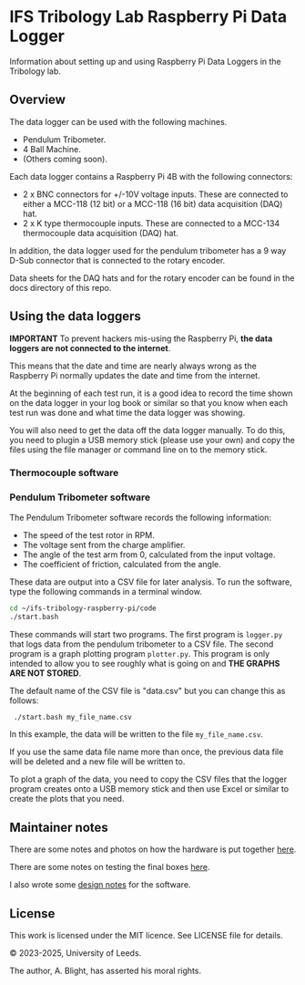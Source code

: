 # IFS Tribology Lab Raspberry Pi Data Logger

Information about setting up and using Raspberry Pi Data Loggers in the Tribology lab.

## Overview

The data logger can be used with the following machines.

* Pendulum Tribometer.
* 4 Ball Machine.
* (Others coming soon).

Each data logger contains a Raspberry Pi 4B with the following connectors:

* 2 x BNC connectors for +/-10V voltage inputs.  These are connected to either a MCC-118 (12 bit) or a MCC-118 (16 bit) data acquisition (DAQ) hat.
* 2 x K type thermocouple inputs.  These are connected to a MCC-134 thermocouple data acquisition (DAQ) hat.

In addition, the data logger used for the pendulum tribometer has a 9 way D-Sub connector that is connected to the rotary encoder.

Data sheets for the DAQ hats and for the rotary encoder can be found in the docs directory of this repo.

## Using the data loggers

__IMPORTANT__ To prevent hackers mis-using the Raspberry Pi, __the data loggers are not
connected to the internet__.

This means that the date and time are nearly always wrong as the Raspberry Pi normally updates the date and time from the internet.

At the beginning of each test run, it is a good idea to record the time shown on the data logger in your log book or similar so that you know when each test run was done and what time the data logger was showing.

You will also need to get the data off the data logger manually.  To do this, you need to plugin a USB memory stick (please use your own) and copy the files using the file manager or command line on to the memory stick.

### Thermocouple software



### Pendulum Tribometer software

The Pendulum Tribometer software records the following information:

* The speed of the test rotor in RPM.
* The voltage sent from the charge amplifier.
* The angle of the test arm from 0, calculated from the input voltage.
* The coefficient of friction, calculated from the angle.

These data are output into a CSV file for later analysis. To run the software, type the following commands in a terminal window.

```bash
cd ~/ifs-tribology-raspberry-pi/code
./start.bash
```

These commands will start two programs.  The first program is `logger.py`
that logs data from the pendulum tribometer to a CSV file.  The second
program is a graph plotting program `plotter.py`.  This program is only
intended to allow you to see roughly what is going on and
__THE GRAPHS ARE NOT STORED__.

The default name of the CSV file is "data.csv" but you can change
this as follows:

```bash
 ./start.bash my_file_name.csv
```

In this example, the data will be written to the file `my_file_name.csv`.

If you use the same data file name more than once, the previous
data file will be deleted and a new file will be written to.

To plot a graph of the data, you need to copy the CSV files that the logger
program creates onto a USB memory stick and then use Excel or similar
to create the plots that you need.

## Maintainer notes

There are some notes and photos on how the hardware is put together [here](construction/construction.md).

There are some notes on testing the final boxes [here](testing.md).

I also wrote some [design notes](design.md) for the software.

## License

This work is licensed under the MIT licence.  See LICENSE file for details.

© 2023-2025, University of Leeds.

The author, A. Blight, has asserted his moral rights.
